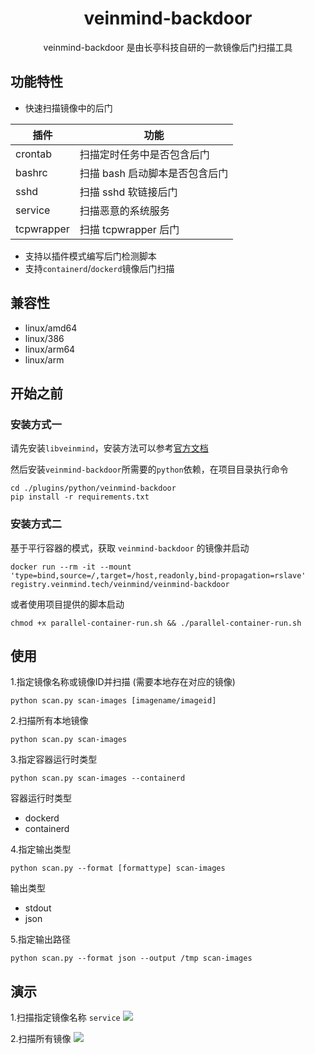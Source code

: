 <h1 align="center"> veinmind-backdoor </h1>

<p align="center">
veinmind-backdoor 是由长亭科技自研的一款镜像后门扫描工具 
</p>

## 功能特性

- 快速扫描镜像中的后门

|  插件 | 功能  | 
|---|---|
|  crontab | 扫描定时任务中是否包含后门  |
|  bashrc  | 扫描 bash 启动脚本是否包含后门  |
|  sshd | 扫描 sshd 软链接后门  |
|  service | 扫描恶意的系统服务 |
|  tcpwrapper | 扫描 tcpwrapper 后门 |

- 支持以插件模式编写后门检测脚本
- 支持`containerd`/`dockerd`镜像后门扫描

## 兼容性

- linux/amd64
- linux/386
- linux/arm64
- linux/arm

## 开始之前

### 安装方式一

请先安装`libveinmind`，安装方法可以参考[官方文档](https://github.com/chaitin/libveinmind)

然后安装`veinmind-backdoor`所需要的`python`依赖，在项目目录执行命令
```
cd ./plugins/python/veinmind-backdoor
pip install -r requirements.txt
```

### 安装方式二

基于平行容器的模式，获取 `veinmind-backdoor` 的镜像并启动
```
docker run --rm -it --mount 'type=bind,source=/,target=/host,readonly,bind-propagation=rslave' registry.veinmind.tech/veinmind/veinmind-backdoor
```

或者使用项目提供的脚本启动
```
chmod +x parallel-container-run.sh && ./parallel-container-run.sh
```

## 使用

1.指定镜像名称或镜像ID并扫描 (需要本地存在对应的镜像)

```
python scan.py scan-images [imagename/imageid]
```

2.扫描所有本地镜像

```
python scan.py scan-images
```

3.指定容器运行时类型
```
python scan.py scan-images --containerd
```

容器运行时类型
- dockerd
- containerd

4.指定输出类型
```
python scan.py --format [formattype] scan-images
```

输出类型
- stdout
- json

5.指定输出路径
```
python scan.py --format json --output /tmp scan-images
```

## 演示
1.扫描指定镜像名称 `service`
![](https://dinfinite.oss-cn-beijing.aliyuncs.com/image/20220329141342.png)

2.扫描所有镜像
![](https://dinfinite.oss-cn-beijing.aliyuncs.com/image/20220329141357.png)